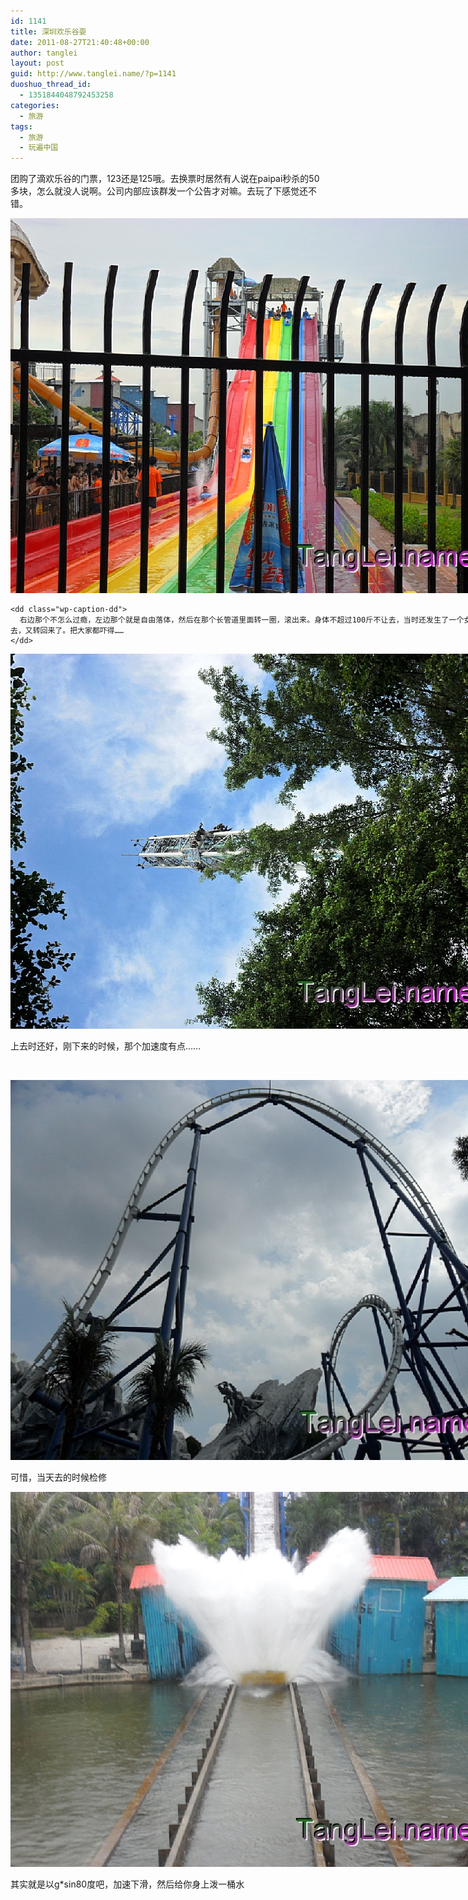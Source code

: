 ```yaml
---
id: 1141
title: 深圳欢乐谷耍
date: 2011-08-27T21:40:48+00:00
author: tanglei
layout: post
guid: http://www.tanglei.name/?p=1141
duoshuo_thread_id:
  - 1351844048792453258
categories:
  - 旅游
tags:
  - 旅游
  - 玩遍中国
---
```


团购了滴欢乐谷的门票，123还是125哦。去换票时居然有人说在paipai秒杀的50多块，怎么就没人说啊。公司内部应该群发一个公告才对嘛。去玩了下感觉还不错。

<div class="mceTemp" style="text-align: justify;">
  <dl id="" class="wp-caption alignnone" style="width: 810px;">
    <dt class="wp-caption-dt">
      <a href="#"><img title="欢乐谷-左边那个有点痛快了" src="/wp-content/blogresources/images/SAM_2003.jpg" alt="欢乐谷-左边那个有点痛快了"  /></a>
    </dt>
    
    <dd class="wp-caption-dd">
      右边那个不怎么过瘾，左边那个就是自由落体，然后在那个长管道里面转一圈，滚出来。身体不超过100斤不让去，当时还发生了一个女滴，圈没转过去，又转回来了。把大家都吓得……
    </dd>
  </dl>
</div>

<div style="width: 810px" class="wp-caption aligncenter">
  <a href="#"><img title="太空梭" src="/wp-content/blogresources/images/SAM_2009.jpg" alt="太空梭"  /></a>
  
  <p class="wp-caption-text">
    上去时还好，刚下来的时候，那个加速度有点……
  </p>
</div>

&nbsp;

<div style="width: 810px" class="wp-caption aligncenter">
  <a href="#"><img title="欢乐谷-这个过山车就很厉害了" src="/wp-content/blogresources/images/SAM_1968.jpg" alt="欢乐谷-这个过山车就很厉害了"  /></a>
  
  <p class="wp-caption-text">
    可惜，当天去的时候检修
  </p>
</div>

<div style="width: 810px" class="wp-caption alignnone">
  <a href="#"><img title="欢乐谷-湿身了" src="/wp-content/blogresources/images/SAM_1997.jpg" alt="欢乐谷-湿身了"  /></a>
  
  <p class="wp-caption-text">
    其实就是以g*sin80度吧，加速下滑，然后给你身上泼一桶水
  </p>
</div>

